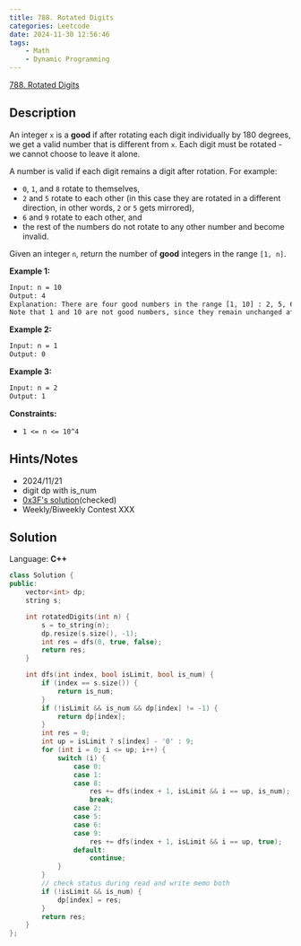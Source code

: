 ```yaml
---
title: 788. Rotated Digits
categories: Leetcode
date: 2024-11-30 12:56:46
tags:
    - Math
    - Dynamic Programming
---
```


[788. Rotated Digits](https://leetcode.com/problems/rotated-digits/description/)

## Description

An integer `x` is a **good**  if after rotating each digit individually by 180 degrees, we get a valid number that is different from `x`. Each digit must be rotated - we cannot choose to leave it alone.

A number is valid if each digit remains a digit after rotation. For example:

- `0`, `1`, and `8` rotate to themselves,
- `2` and `5` rotate to each other (in this case they are rotated in a different direction, in other words, `2` or `5` gets mirrored),
- `6` and `9` rotate to each other, and
- the rest of the numbers do not rotate to any other number and become invalid.

Given an integer `n`, return the number of **good**  integers in the range `[1, n]`.

**Example 1:**

```bash
Input: n = 10
Output: 4
Explanation: There are four good numbers in the range [1, 10] : 2, 5, 6, 9.
Note that 1 and 10 are not good numbers, since they remain unchanged after rotating.
```

**Example 2:**

```bash
Input: n = 1
Output: 0
```

**Example 3:**

```bash
Input: n = 2
Output: 1
```

**Constraints:**

- `1 <= n <= 10^4`

## Hints/Notes

- 2024/11/21
- digit dp with is_num
- [0x3F's solution](https://leetcode.cn/problems/rotated-digits/solutions/1847409/by-endlesscheng-9b96/)(checked)
- Weekly/Biweekly Contest XXX

## Solution

Language: **C++**

```C++
class Solution {
public:
    vector<int> dp;
    string s;

    int rotatedDigits(int n) {
        s = to_string(n);
        dp.resize(s.size(), -1);
        int res = dfs(0, true, false);
        return res;
    }

    int dfs(int index, bool isLimit, bool is_num) {
        if (index == s.size()) {
            return is_num;
        }
        if (!isLimit && is_num && dp[index] != -1) {
            return dp[index];
        }
        int res = 0;
        int up = isLimit ? s[index] - '0' : 9;
        for (int i = 0; i <= up; i++) {
            switch (i) {
                case 0:
                case 1:
                case 8:
                    res += dfs(index + 1, isLimit && i == up, is_num);
                    break;
                case 2:
                case 5:
                case 6:
                case 9:
                    res += dfs(index + 1, isLimit && i == up, true);
                default:
                    continue;
            }
        }
        // check status during read and write memo both
        if (!isLimit && is_num) {
            dp[index] = res;
        }
        return res;
    }
};
```
